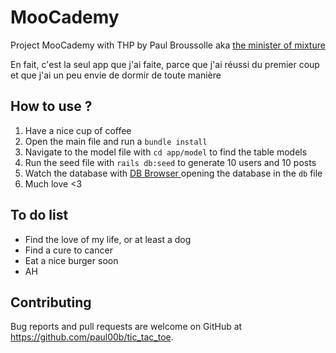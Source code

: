 # MooCademy

Project MooCademy with THP by Paul Broussolle aka <a href="https://www.youtube.com/watch?v=SSK2SrPU5hs&lc=z12ef5qpowijv1y4t04chvdrisenerehqb0">the minister of mixture</a>

En fait, c'est la seul app que j'ai faite, parce que j'ai réussi du premier coup et que j'ai un peu envie de dormir de toute manière
## How to use ?

1. Have a nice cup of coffee
2. Open the main file and run a `bundle install`
3. Navigate to the model file with `cd app/model` to find the table models
4. Run the seed file with `rails db:seed` to generate 10 users and 10 posts
5. Watch the database with <a href =" http://sqlitebrowser.org/"> DB Browser </a> opening the database in the `db` file
6. Much love <3

## To do list
* Find the love of my life, or at least a dog
* Find a cure to cancer
* Eat a nice burger soon
* AH

## Contributing

Bug reports and pull requests are welcome on GitHub at https://github.com/paul00b/tic_tac_toe.
